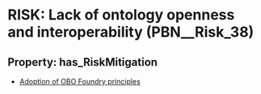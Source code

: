 # RISK: __Lack of ontology openness and interoperability__ (PBN__Risk_38)

## Property: has_RiskMitigation

* [Adoption of OBO Foundry principles](PBN__RiskMitigation_55)


